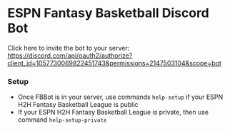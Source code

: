 # ESPN Fantasy Basketball Discord Bot

Click here to invite the bot to your server: https://discord.com/api/oauth2/authorize?client_id=1057730069822451743&permissions=2147503104&scope=bot


### Setup
- Once FBBot is in your server, use commands `help-setup` if your ESPN H2H Fantasy Basketball League is public
- If your ESPN H2H Fantasy Basketball League is private, then use command `help-setup-private`